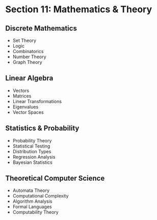 # Section 11: Mathematics & Theory
## Discrete Mathematics
- Set Theory
- Logic
- Combinatorics
- Number Theory
- Graph Theory

## Linear Algebra
- Vectors
- Matrices
- Linear Transformations
- Eigenvalues
- Vector Spaces

## Statistics & Probability
- Probability Theory
- Statistical Testing
- Distribution Types
- Regression Analysis
- Bayesian Statistics

## Theoretical Computer Science
- Automata Theory
- Computational Complexity
- Algorithm Analysis
- Formal Languages
- Computability Theory